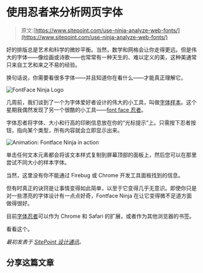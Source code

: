 # 使用忍者来分析网页字体

> 原文:[https://www.sitepoint.com/use-ninja-analyze-web-fonts/](https://www.sitepoint.com/use-ninja-analyze-web-fonts/)

好的排版总是艺术和科学的微妙平衡。当然，数学和网格会让你走得更远。但是伟大的字体——像绘画或诗歌——也常常有一种天生的、难以定义的美，这种美通常只来自工艺和来之不易的经验。

换句话说，你需要看很多字体——并且知道你在看什么——才能真正理解它。

![FontFace Ninja Logo](../Images/5abf01ae83042d781bd3040e5949710c.png)

几周前，我们谈到了一个为字体爱好者设计的伟大的小工具，叫做[字体样本](http://www.typesample.com/ "Type Sample site")。这个星期我偶然发现了另一个很酷的小工具——[font face 忍者](http://fontface.ninja/ "Fontface Ninja")。

字体忍者将字体、大小和行高的印刷信息放在你的“光标提示”上。只需按下忍者按钮，指向某个类型，所有内容就会立即显示出来。

![Animation: Fontface Ninja in action](../Images/4c9bde01c0d233e78d357fff80882de5.png)

单击任何文本元素都会将该文本样式复制到屏幕顶部的面板上，然后您可以在那里尝试不同大小的样本字体。

当然，这里没有你不能通过 Firebug 或 Chrome 开发工具面板找到的信息。

但有时真正的诀窍是让事情变得如此简单，以至于它变得几乎无意识。即使你只是对一些漂亮的字体设计有一点点好奇，Fontface Ninja 在让它变得微不足道方面做得很好。

目前[字体忍者](http://fontface.ninja/ "Fontface Ninja")可以作为 Chrome 和 Safari 的扩展，或者作为其他浏览器的书签。

看看这个。

*最初发表于 [SitePoint 设计通讯](http://sitepointnewsletters.createsend1.com/t/ViewEmail/y/1EA52C5F6D30155C)。*

## 分享这篇文章